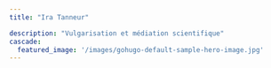 ```yaml
---
title: "Ira Tanneur"

description: "Vulgarisation et médiation scientifique"
cascade:
  featured_image: '/images/gohugo-default-sample-hero-image.jpg'
---
```

